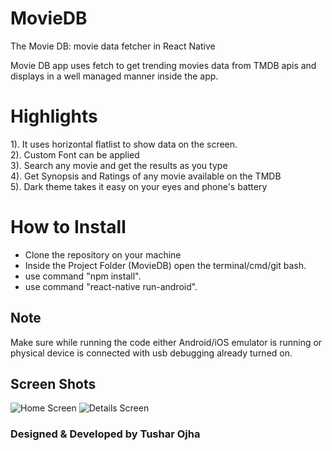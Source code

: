 # MovieDB
The Movie DB: movie data fetcher in React Native

Movie DB app uses fetch to get trending movies data from TMDB apis and displays in a well managed manner inside the app.

# Highlights 
1). It uses horizontal flatlist to show data on the screen.<br />
2). Custom Font can be applied<br />
3). Search any movie and get the results as you type<br />
4). Get Synopsis and Ratings of any movie available on the TMDB<br />
5). Dark theme takes it easy on your eyes and phone's battery<br />

# How to Install
- Clone the repository on your machine<br />
- Inside the Project Folder (MovieDB) open the terminal/cmd/git bash.<br />
- use command "npm install".<br />
- use command "react-native run-android".<br />

## Note
Make sure while running the code either Android/iOS emulator is running or physical device is connected with usb debugging already turned on.

## Screen Shots

![Home Screen](https://github.com/tusharojha/MovieDB/blob/master/screenshots/1.PNG)
![Details Screen](https://github.com/tusharojha/MovieDB/blob/master/screenshots/2.PNG)

### Designed & Developed by Tushar Ojha
